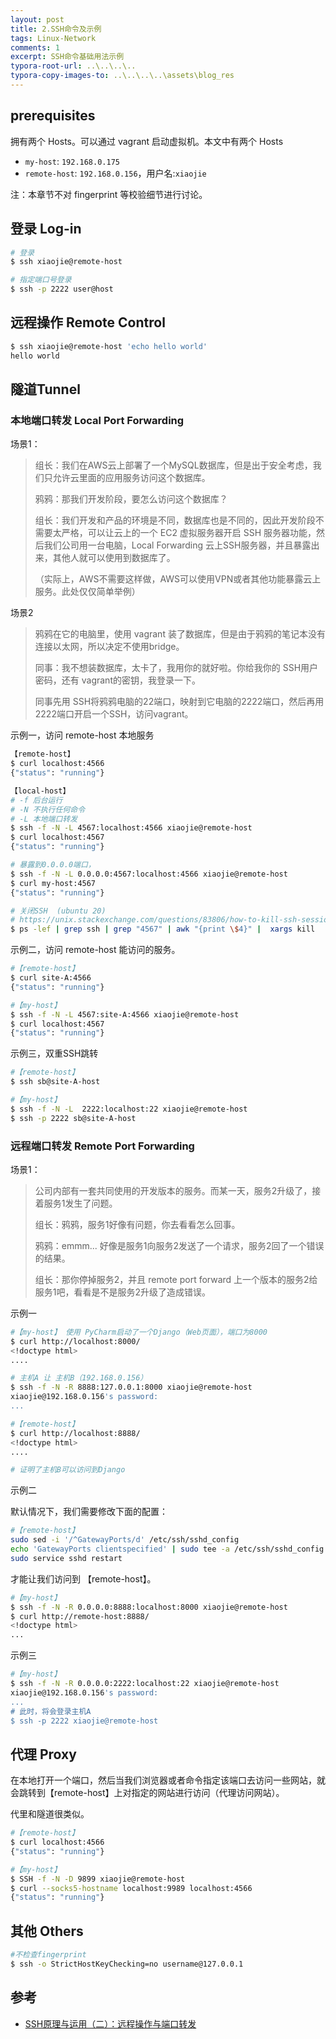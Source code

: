 ```yaml
---
layout: post
title: 2.SSH命令及示例
tags: Linux-Network
comments: 1
excerpt: SSH命令基础用法示例
typora-root-url: ..\..\..\..
typora-copy-images-to: ..\..\..\..\assets\blog_res
---
```


## prerequisites

拥有两个 Hosts。可以通过 vagrant 启动虚拟机。本文中有两个 Hosts

- `my-host`: `192.168.0.175`
- `remote-host`: `192.168.0.156`，用户名:`xiaojie`

注：本章节不对 fingerprint 等校验细节进行讨论。

## 登录 Log-in 

```bash
# 登录
$ ssh xiaojie@remote-host

# 指定端口号登录
$ ssh -p 2222 user@host
```

## 远程操作 Remote Control

```bash
$ ssh xiaojie@remote-host 'echo hello world'
hello world
```

## 隧道Tunnel 

### 本地端口转发 Local Port Forwarding

场景1：

> 组长：我们在AWS云上部署了一个MySQL数据库，但是出于安全考虑，我们只允许云里面的应用服务访问这个数据库。
>
> 鸦鸦：那我们开发阶段，要怎么访问这个数据库？
>
> 组长：我们开发和产品的环境是不同，数据库也是不同的，因此开发阶段不需要太严格，可以让云上的一个 EC2 虚拟服务器开启 SSH 服务器功能，然后我们公司用一台电脑，Local Forwarding 云上SSH服务器，并且暴露出来，其他人就可以使用到数据库了。
>
> （实际上，AWS不需要这样做，AWS可以使用VPN或者其他功能暴露云上服务。此处仅仅简单举例）

场景2

> 鸦鸦在它的电脑里，使用 vagrant 装了数据库，但是由于鸦鸦的笔记本没有连接以太网，所以决定不使用bridge。
>
> 同事：我不想装数据库，太卡了，我用你的就好啦。你给我你的 SSH用户密码，还有 vagrant的密钥，我登录一下。
>
> 同事先用 SSH将鸦鸦电脑的22端口，映射到它电脑的2222端口，然后再用2222端口开启一个SSH，访问vagrant。

示例一，访问 remote-host 本地服务

```bash
【remote-host】
$ curl localhost:4566
{"status": "running"}
```

```bash
【local-host】
# -f 后台运行
# -N 不执行任何命令
# -L 本地端口转发
$ ssh -f -N -L 4567:localhost:4566 xiaojie@remote-host 
$ curl localhost:4567
{"status": "running"}

# 暴露到0.0.0.0端口，
$ ssh -f -N -L 0.0.0.0:4567:localhost:4566 xiaojie@remote-host
$ curl my-host:4567
{"status": "running"}

# 关闭SSH  (ubuntu 20)
# https://unix.stackexchange.com/questions/83806/how-to-kill-ssh-session-that-was-started-with-the-f-option-run-in-background
$ ps -lef | grep ssh | grep "4567" | awk "{print \$4}" |  xargs kill
```

示例二，访问 remote-host 能访问的服务。

```bash
#【remote-host】
$ curl site-A:4566
{"status": "running"}
```

```bash
#【my-host】
$ ssh -f -N -L 4567:site-A:4566 xiaojie@remote-host
$ curl localhost:4567
{"status": "running"}
```

示例三，双重SSH跳转

```bash
#【remote-host】
$ ssh sb@site-A-host
```

```bash
#【my-host】
$ ssh -f -N -L  2222:localhost:22 xiaojie@remote-host
$ ssh -p 2222 sb@site-A-host
```

### 远程端口转发 Remote Port Forwarding

场景1：

> 公司内部有一套共同使用的开发版本的服务。而某一天，服务2升级了，接着服务1发生了问题。
>
> 组长：鸦鸦，服务1好像有问题，你去看看怎么回事。
>
> 鸦鸦：emmm... 好像是服务1向服务2发送了一个请求，服务2回了一个错误的结果。
>
> 组长：那你停掉服务2，并且 remote port forward 上一个版本的服务2给服务1吧，看看是不是服务2升级了造成错误。

示例一

```bash
#【my-host】 使用 PyCharm启动了一个Django（Web页面），端口为8000
$ curl http://localhost:8000/
<!doctype html>
....

# 主机A 让 主机B（192.168.0.156）
$ ssh -f -N -R 8888:127.0.0.1:8000 xiaojie@remote-host
xiaojie@192.168.0.156's password:
...
```

```bash
#【remote-host】
$ curl http://localhost:8888/
<!doctype html>
....

# 证明了主机B可以访问到Django
```

示例二

默认情况下，我们需要修改下面的配置：

```bash
#【remote-host】
sudo sed -i '/^GatewayPorts/d' /etc/ssh/sshd_config 
echo 'GatewayPorts clientspecified' | sudo tee -a /etc/ssh/sshd_config
sudo service sshd restart
```

才能让我们访问到 【remote-host】。

```bash
#【my-host】
$ ssh -f -N -R 0.0.0.0:8888:localhost:8000 xiaojie@remote-host
$ curl http://remote-host:8888/
<!doctype html>
...
```

示例三

```bash
#【my-host】
$ ssh -f -N -R 0.0.0.0:2222:localhost:22 xiaojie@remote-host
xiaojie@192.168.0.156's password:
...
# 此时，将会登录主机A
$ ssh -p 2222 xiaojie@remote-host

```

## 代理 Proxy

在本地打开一个端口，然后当我们浏览器或者命令指定该端口去访问一些网站，就会跳转到【remote-host】上对指定的网站进行访问（代理访问网站）。

代里和隧道很类似。

```bash
#【remote-host】
$ curl localhost:4566
{"status": "running"}
```

```bash
#【my-host】
$ SSH -f -N -D 9899 xiaojie@remote-host
$ curl --socks5-hostname localhost:9989 localhost:4566
{"status": "running"}
```

## 其他 Others

```bash
#不检查fingerprint
$ ssh -o StrictHostKeyChecking=no username@127.0.0.1 
```



## 参考

- [SSH原理与运用（二）：远程操作与端口转发](http://www.ruanyifeng.com/blog/2011/12/ssh_port_forwarding.html)

